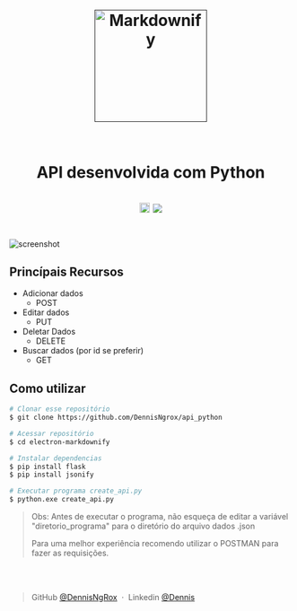
<h1 align="center">
  <br>
  <a href=""><img src="https://images.squarespace-cdn.com/content/v1/5df3d8c5d2be5962e4f87890/1628015119369-OY4TV3XJJ53ECO0W2OLQ/Python+API+Training+Logo.png?format=1000w" alt="Markdownify" width="200"></a>
  <br>
  <br>

</h1>
<h1 align="center">
  API desenvolvida com Python
</p>
<p align="center">
	<a href="https://badge.fury.io/py/pip"><img src="https://badge.fury.io/py/pip.svg" alt="PyPI version" height="18"></a>
  <a href="">
    <img src="https://img.shields.io/badge/$-donate-ff69b4.svg?maxAge=2592000&amp;style=flat">
  </a>
</p>

<h1></h1>

![screenshot](https://s11.gifyu.com/images/Scvvn.gif)

<p> </p>

## Princípais Recursos

* Adicionar dados
  - POST
* Editar dados
  - PUT
* Deletar Dados
  - DELETE
* Buscar dados (por id se preferir)
  - GET

<p> </p>

## Como utilizar

```bash
# Clonar esse repositório
$ git clone https://github.com/DennisNgrox/api_python

# Acessar repositório
$ cd electron-markdownify

# Instalar dependencias
$ pip install flask
$ pip install jsonify

# Executar programa create_api.py
$ python.exe create_api.py
```

> Obs:
> Antes de executar o programa, não esqueça de editar a variável "diretorio_programa" para o diretório do arquivo dados .json
> 
> Para uma melhor experiência recomendo utilizar o POSTMAN para fazer as requisições.

<p></p>
<p></p>
<br>
<br>




> GitHub [@DennisNgRox](https://github.com/DennisNgrox) &nbsp;&middot;&nbsp;
> Linkedin [@Dennis](https://www.linkedin.com/in/dennis-silva-02b884209/)
